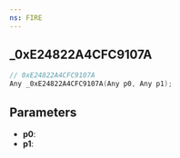 ```yaml
---
ns: FIRE
---
```

## _0xE24822A4CFC9107A

```c
// 0xE24822A4CFC9107A
Any _0xE24822A4CFC9107A(Any p0, Any p1);
```

## Parameters
* **p0**:
* **p1**:
